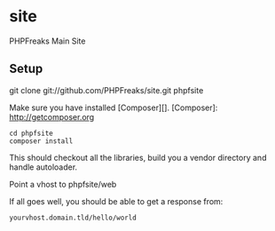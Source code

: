 site
====
PHPFreaks Main Site

Setup
-----
git clone git://github.com/PHPFreaks/site.git phpfsite

Make sure you have installed [Composer][].
[Composer]: http://getcomposer.org

    cd phpfsite
    composer install
    
This should checkout all the libraries, build you a vendor directory and handle autoloader.

Point a vhost to phpfsite/web

If all goes well, you should be able to get a response from:

    yourvhost.domain.tld/hello/world



